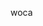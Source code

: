 <!--
通过滤镜将黑色转化不同颜色
https://codepen.io/sosuke/pen/Pjoqqp 
-->


<!-- 

└── docs
    ├── README.md
    ├── guide.md
    └── zh-cn
        ├── README.md
        └── guide.md 
-->

<!-- 
docs/README.md        => http://domain.com
docs/guide.md         => http://domain.com/#/guide
docs/zh-cn/README.md  => http://domain.com/#/zh-cn/
docs/zh-cn/guide.md   => http://domain.com/#/zh-cn/guide

 -->

woca